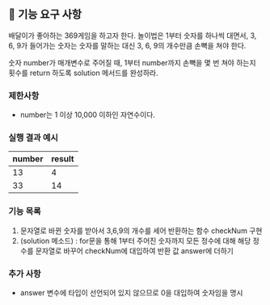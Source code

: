 ## 🚀 기능 요구 사항

배달이가 좋아하는 369게임을 하고자 한다. 놀이법은 1부터 숫자를 하나씩 대면서, 3, 6, 9가 들어가는 숫자는 숫자를 말하는 대신 3, 6, 9의 개수만큼 손뼉을 쳐야 한다.

숫자 number가 매개변수로 주어질 때, 1부터 number까지 손뼉을 몇 번 쳐야 하는지 횟수를 return 하도록 solution 메서드를 완성하라.

### 제한사항

- number는 1 이상 10,000 이하인 자연수이다.

### 실행 결과 예시

| number | result |
| --- | --- |
| 13 | 4 |
| 33 | 14 |

### 기능 목록
1. 문자열로 바뀐 숫자를 받아서 3,6,9의 개수를 세어 반환하는 함수 checkNum 구현
2. (solution 메소드) : for문을 통해 1부터 주어진 숫자까지 모든 정수에 대해 해당 정수를 문자열로 바꾸어 checkNum에 대입하여 반환 값 answer에 더하기

### 추가 사항
- answer 변수에 타입이 선언되어 있지 않으므로 0을 대입하여 숫자임을 명시
